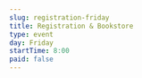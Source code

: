 ```yaml
---
slug: registration-friday
title: Registration & Bookstore
type: event
day: Friday
startTime: 8:00
paid: false
---
```

